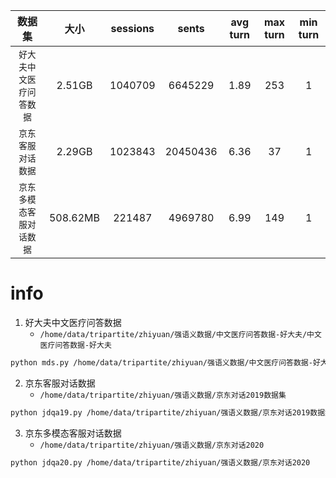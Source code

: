 | 数据集 | 大小 | sessions | sents | avg turn | max turn | min turn |
| :---: | :---: | :---: | :---: | :---: | :---: | :---: |
| `好大夫中文医疗问答数据` | 2.51GB | 1040709 | 6645229 | 1.89 | 253 | 1 |
| `京东客服对话数据` | 2.29GB | 1023843 | 20450436 | 6.36 | 37 | 1 |
| `京东多模态客服对话数据` | 508.62MB | 221487 | 4969780 | 6.99 | 149 | 1 |


# info
1. 好大夫中文医疗问答数据
    * `/home/data/tripartite/zhiyuan/强语义数据/中文医疗问答数据-好大夫/中文医疗问答数据-好大夫`
```bash
python mds.py /home/data/tripartite/zhiyuan/强语义数据/中文医疗问答数据-好大夫/中文医疗问答数据-好大夫
```

2. 京东客服对话数据
    * `/home/data/tripartite/zhiyuan/强语义数据/京东对话2019数据集`
```bash
python jdqa19.py /home/data/tripartite/zhiyuan/强语义数据/京东对话2019数据集/JDDC_Dataset_LREC.txt
```

3. 京东多模态客服对话数据
    * `/home/data/tripartite/zhiyuan/强语义数据/京东对话2020`
```bash
python jdqa20.py /home/data/tripartite/zhiyuan/强语义数据/京东对话2020
```
